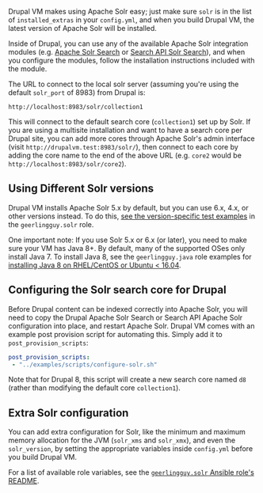 Drupal VM makes using Apache Solr easy; just make sure `solr` is in the list of `installed_extras` in your `config.yml`, and when you build Drupal VM, the latest version of Apache Solr will be installed.

Inside of Drupal, you can use any of the available Apache Solr integration modules (e.g. [Apache Solr Search](https://www.drupal.org/project/apachesolr) or [Search API Solr Search](https://www.drupal.org/project/search_api_solr)), and when you configure the modules, follow the installation instructions included with the module.

The URL to connect to the local solr server (assuming you're using the default `solr_port` of 8983) from Drupal is:

    http://localhost:8983/solr/collection1

This will connect to the default search core (`collection1`) set up by Solr. If you are using a multisite installation and want to have a search core per Drupal site, you can add more cores through Apache Solr's admin interface (visit `http://drupalvm.test:8983/solr/`), then connect to each core by adding the core name to the end of the above URL (e.g. `core2` would be `http://localhost:8983/solr/core2`).

## Using Different Solr versions

Drupal VM installs Apache Solr 5.x by default, but you can use 6.x, 4.x, or other versions instead. To do this, [see the version-specific test examples](https://github.com/geerlingguy/ansible-role-solr/tree/master/tests) in the `geerlingguy.solr` role.

One important note: If you use Solr 5.x or 6.x (or later), you need to make sure your VM has Java 8+. By default, many of the supported OSes only install Java 7. To install Java 8, see the `geerlingguy.java` role examples for [installing Java 8 on RHEL/CentOS or Ubuntu < 16.04](https://github.com/geerlingguy/ansible-role-java#example-playbook-install-openjdk-8).

## Configuring the Solr search core for Drupal

Before Drupal content can be indexed correctly into Apache Solr, you will need to copy the Drupal Apache Solr Search or Search API Apache Solr configuration into place, and restart Apache Solr. Drupal VM comes with an example post provision script for automating this. Simply add it to `post_provision_scripts`:

```yaml
post_provision_scripts:
 - "../examples/scripts/configure-solr.sh"
```

Note that for Drupal 8, this script will create a new search core named `d8` (rather than modifying the default core `collection1`).

## Extra Solr configuration

You can add extra configuration for Solr, like the minimum and maximum memory allocation for the JVM (`solr_xms` and `solr_xmx`), and even the `solr_version`, by setting the appropriate variables inside `config.yml` before you build Drupal VM.

For a list of available role variables, see the [`geerlingguy.solr` Ansible role's README](https://github.com/geerlingguy/ansible-role-solr#readme).
